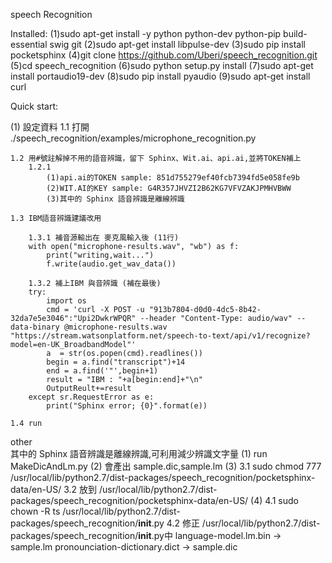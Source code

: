 speech Recognition

Installed:
(1)sudo apt-get install -y python python-dev python-pip build-essential swig git
(2)sudo apt-get install libpulse-dev
(3)sudo pip install pocketsphinx
(4)git clone https://github.com/Uberi/speech_recognition.git
(5)cd speech_recognition
(6)sudo python setup.py install
(7)sudo apt-get install portaudio19-dev
(8)sudo pip install pyaudio
(9)sudo apt-get install curl



Quick start:

(1) 設定資料 
	1.1 打開 ./speech_recognition/examples/microphone_recognition.py
	
	1.2 用#號註解掉不用的語音辨識，留下 Sphinx、Wit.ai、api.ai,並將TOKEN補上
		1.2.1
			(1)api.ai的TOKEN sample: 851d755279ef40fcb7394fd5e058fe9b
			(2)WIT.AI的KEY sample: G4R357JHVZI2B62KG7VFVZAKJPMHVBWW
			(3)其中的 Sphinx 語音辨識是離線辨識
	
	1.3 IBM語音辨識建議改用
		
		1.3.1 補音源輸出在 麥克風輸入後 (11行)
		with open("microphone-results.wav", "wb") as f:
			print("writing,wait...")
			f.write(audio.get_wav_data())
		
		1.3.2 補上IBM 與音辨識 (補在最後)
		try:
			import os
			cmd = 'curl -X POST -u "913b7804-d0d0-4dc5-8b42-32da7e5e3046":"Upi2DwkrWPQR" --header "Content-Type: audio/wav" --data-binary @microphone-results.wav "https://stream.watsonplatform.net/speech-to-text/api/v1/recognize?model=en-UK_BroadbandModel"'
			a  = str(os.popen(cmd).readlines())	
			begin = a.find("transcript")+14
			end = a.find('"',begin+1)	
			result = "IBM : "+a[begin:end]+"\n"
			OutputReult+=result
		except sr.RequestError as e:
			print("Sphinx error; {0}".format(e))
	
	1.4 run 
	
	
other	
	其中的 Sphinx 語音辨識是離線辨識,可利用減少辨識文字量
	(1) run MakeDicAndLm.py
	(2) 會產出 sample.dic,sample.lm
	(3) 
		3.1	
			sudo chmod 777 /usr/local/lib/python2.7/dist-packages/speech_recognition/pocketsphinx-data/en-US/
		3.2 
			放到 /usr/local/lib/python2.7/dist-packages/speech_recognition/pocketsphinx-data/en-US/
	(4) 
		4.1
			sudo chown -R ts /usr/local/lib/python2.7/dist-packages/speech_recognition/__init__.py
		4.2
			修正 /usr/local/lib/python2.7/dist-packages/speech_recognition/__init__.py中
			language-model.lm.bin -> sample.lm
			pronounciation-dictionary.dict -> sample.dic
		
		
		
	
